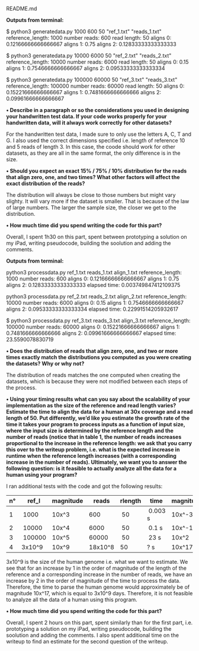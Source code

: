 README.md

**Outputs from terminal:**

$ python3 generatedata.py 1000 600 50 "ref_1.txt" "reads_1.txt"
reference_length: 1000
number reads: 600
read length: 50
aligns 0: 0.12166666666666667
aligns 1: 0.75
aligns 2: 0.12833333333333333

$ python3 generatedata.py 10000 6000 50 "ref_2.txt" "reads_2.txt"
reference_length: 10000
number reads: 6000
read length: 50
aligns 0: 0.15
aligns 1: 0.7546666666666667
aligns 2: 0.09533333333333334

$ python3 generatedata.py 100000 60000 50 "ref_3.txt" "reads_3.txt"
reference_length: 100000
number reads: 60000
read length: 50
aligns 0: 0.15221666666666667
aligns 1: 0.7481666666666666
aligns 2: 0.09961666666666667

**• Describe in a paragraph or so the considerations you used in designing your handwritten test data. If
your code works properly for your handwritten data, will it always work correctly for other datasets?**

For the handwritten test data, I made sure to only use the letters A, C, T and G. I also used the correct dimensions specified
i.e. length of reference 10 and 5 reads of length 3. In this case, the coode should work for other datasets, as they are all in the 
same format, the only difference is in the size.

**• Should you expect an exact 15% / 75% / 10% distribution for the reads that align zero, one, and two times? 
What other factors will affect the exact distribution of the reads?**

The distribution will always be close to those numbers but might vary slighty. It will vary more if the dataset is smaller. That
is because of the law of large numbers. The larger the sample size, the closer we get to the distribution.

**• How much time did you spend writing the code for this part?**

Overall, I spent 1h30 on this part, spent between prototyping a solution on my iPad, writing pseudocode,
building the soolution and adding the comments.

**Outputs from terminal:**

python3 processdata.py ref_1.txt reads_1.txt align_1.txt
reference_length: 1000
number reads: 600
aligns 0: 0.12166666666666667
aligns 1: 0.75
aligns 2: 0.12833333333333333
elapsed time: 0.003749847412109375

python3 processdata.py ref_2.txt reads_2.txt align_2.txt
reference_length: 10000
number reads: 6000
aligns 0: 0.15
aligns 1: 0.7546666666666667
aligns 2: 0.09533333333333334
elapsed time: 0.22991514205932617

$ python3 processdata.py ref_3.txt reads_3.txt align_3.txt
reference_length: 100000
number reads: 60000
aligns 0: 0.15221666666666667
aligns 1: 0.7481666666666666
aligns 2: 0.09961666666666667
elapsed time: 23.5590078830719

**• Does the distribution of reads that align zero, one, and two or more times exactly match the distributions you computed as you were creating the datasets? Why or why not?**

The distribution of reads matches the one computed when creating the datasets, which is because they were not modified between each steps of the process.

**• Using your timing results what can you say about the scalability of your implementation as the size of the reference and read length varies? Estimate the time to align the data for a human at 30x coverage and a read length of 50. Put differently, we’d like you estimate the growth rate of the time it takes your program to process inputs as a function of input size, where the input size is determined by the reference length and the number of reads (notice that in table 1, the number of reads increases proportional to the increase in the reference length: we ask that you carry this over to the writeup problem, i.e. what is the expected increase in runtime when the reference length increases (with a corresponding increase in the number of reads). Ultimately, we want you to answer the following question: is it feasible to actually analyze all the data for a human using your program?**

I ran additional tests with the code and got the following results:

|n°| ref_l	 |  magnitude	|reads	| rlength | time   |   magnitude
|---|---|---|---|---|---|---|
|1 | 1000       |10x^3 		| 600    | 50    | 0.003 s |10x^-3
|2 | 10000      |10x^4		| 6000   | 50    | 0.1   s |10x^-1
|3 | 100000     |10x^5	    | 60000  | 50    | 23    s |10x^2
|4 | 3x10^9     |10x^9		| 18x10^8| 50    | ?     s |10x^17

3x10^9 is the size of the human genome i.e. what we want to estimate. We see that for an increase by 1 in the order of magnitude of the length of the reference and a corresponding increase in the number of reads, we have an increase by 2 in the order of magnitude of the time to process the data. Therefore, the time to parse the human genome
would approximately be of magnitude 10x^17, which is equal to 3x10^9 days. Therefore, it is not feasible to analyze all the data of a human using this program.

**• How much time did you spend writing the code for this part?**

Overall, I spent 2 hours on this part, spent similarly than for the first part, i.e.
prototyping a solution on my iPad, writing pseudocode, building the soolution and 
adding the comments. I also spent additional time on the writeup to find an estimate
for the second question of the writeup.
